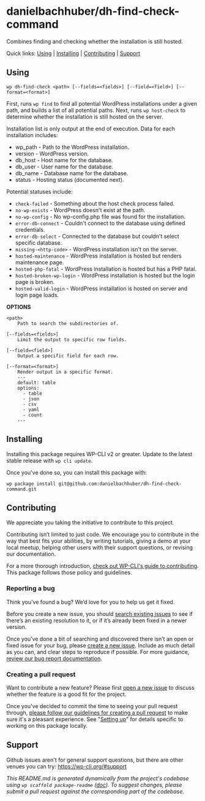 danielbachhuber/dh-find-check-command
=====================================

Combines finding and checking whether the installation is still hosted.



Quick links: [Using](#using) | [Installing](#installing) | [Contributing](#contributing) | [Support](#support)

## Using

~~~
wp dh-find-check <path> [--fields=<fields>] [--field=<field>] [--format=<format>]
~~~

First, runs `wp find` to find all potential WordPress installations under
a given path, and builds a list of all potential paths. Next, runs
`wp host-check` to determine whether the installation is still hosted on
the server.

Installation list is only output at the end of execution. Data for each
installation includes:

* wp_path - Path to the WordPress installation.
* version - WordPress version.
* db_host - Host name for the database.
* db_user - User name for the database.
* db_name - Database name for the database.
* status - Hosting status (documented next).

Potential statuses include:

* `check-failed` - Something about the host check process failed.
* `no-wp-exists` - WordPress doesn't exist at the path.
* `no-wp-config` - No wp-config.php file was found for the installation.
* `error-db-connect` - Couldn't connect to the database using defined credentials.
* `error-db-select` - Connected to the database but couldn't select specific database.
* `missing-<http-code>` - WordPress installation isn't on the server.
* `hosted-maintenance` - WordPress installation is hosted but renders maintenance page.
* `hosted-php-fatal` - WordPress installation is hosted but has a PHP fatal.
* `hosted-broken-wp-login` - WordPress installation is hosted but the login page is broken.
* `hosted-valid-login` - WordPress installation is hosted on server and login page loads.

**OPTIONS**

	<path>
		Path to search the subdirectories of.

	[--fields=<fields>]
		Limit the output to specific row fields.

	[--field=<field>]
		Output a specific field for each row.

	[--format=<format>]
		Render output in a specific format.
		---
		default: table
		options:
		  - table
		  - json
		  - csv
		  - yaml
		  - count
		---

## Installing

Installing this package requires WP-CLI v2 or greater. Update to the latest stable release with `wp cli update`.

Once you've done so, you can install this package with:

    wp package install git@github.com:danielbachhuber/dh-find-check-command.git

## Contributing

We appreciate you taking the initiative to contribute to this project.

Contributing isn’t limited to just code. We encourage you to contribute in the way that best fits your abilities, by writing tutorials, giving a demo at your local meetup, helping other users with their support questions, or revising our documentation.

For a more thorough introduction, [check out WP-CLI's guide to contributing](https://make.wordpress.org/cli/handbook/contributing/). This package follows those policy and guidelines.

### Reporting a bug

Think you’ve found a bug? We’d love for you to help us get it fixed.

Before you create a new issue, you should [search existing issues](https://github.com/danielbachhuber/dh-find-check-command/issues?q=label%3Abug%20) to see if there’s an existing resolution to it, or if it’s already been fixed in a newer version.

Once you’ve done a bit of searching and discovered there isn’t an open or fixed issue for your bug, please [create a new issue](https://github.com/danielbachhuber/dh-find-check-command/issues/new). Include as much detail as you can, and clear steps to reproduce if possible. For more guidance, [review our bug report documentation](https://make.wordpress.org/cli/handbook/bug-reports/).

### Creating a pull request

Want to contribute a new feature? Please first [open a new issue](https://github.com/danielbachhuber/dh-find-check-command/issues/new) to discuss whether the feature is a good fit for the project.

Once you've decided to commit the time to seeing your pull request through, [please follow our guidelines for creating a pull request](https://make.wordpress.org/cli/handbook/pull-requests/) to make sure it's a pleasant experience. See "[Setting up](https://make.wordpress.org/cli/handbook/pull-requests/#setting-up)" for details specific to working on this package locally.

## Support

Github issues aren't for general support questions, but there are other venues you can try: https://wp-cli.org/#support


*This README.md is generated dynamically from the project's codebase using `wp scaffold package-readme` ([doc](https://github.com/wp-cli/scaffold-package-command#wp-scaffold-package-readme)). To suggest changes, please submit a pull request against the corresponding part of the codebase.*
